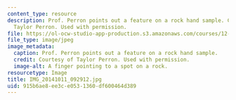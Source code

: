 ```yaml
---
content_type: resource
description: Prof. Perron points out a feature on a rock hand sample. Courtesy of
  Taylor Perron. Used with permission.
file: https://ol-ocw-studio-app-production.s3.amazonaws.com/courses/12-001-introduction-to-geology-fall-2013/915b6ae8ee3ce0531360df600464d389_IMG_20141011_092912.jpg
file_type: image/jpeg
image_metadata:
  caption: Prof. Perron points out a feature on a rock hand sample.
  credit: Courtesy of Taylor Perron. Used with permission.
  image-alt: A finger pointing to a spot on a rock.
resourcetype: Image
title: IMG_20141011_092912.jpg
uid: 915b6ae8-ee3c-e053-1360-df600464d389
---
```

